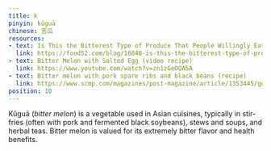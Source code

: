 ```yaml
---
title: k
pinyin: kǔguā
chinese: 苦瓜
resources: 
- text: Is This the Bitterest Type of Produce That People Willingly Eat?
  link: https://food52.com/blog/16848-is-this-the-bitterest-type-of-produce-that-people-willingly-eat
- text: Bitter Melon with Salted Egg (video recipe)
  link: https://www.youtube.com/watch?v=zn1zGeOQA5A
- text: Bitter melon with pork spare ribs and black beans (recipe)
  link: https://www.scmp.com/magazines/post-magazine/article/1353445/good-gourd-bitter-melon-pork-spare-ribs-and-black-beans
position: 10
---
```


Kǔguā (*bitter melon*) is a vegetable used in Asian cuisines, typically in stir-fries (often with pork and fermented black soybeans), stews and soups, and herbal teas. Bitter melon is valued for its extremely bitter flavor and health benefits.
